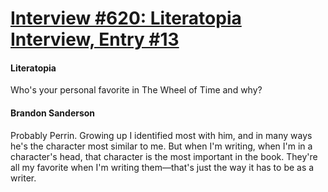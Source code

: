 # [Interview #620: Literatopia Interview, Entry #13](https://www.theoryland.com/intvmain.php?i=620#13)

#### Literatopia

Who's your personal favorite in The Wheel of Time and why?

#### Brandon Sanderson

Probably Perrin. Growing up I identified most with him, and in many ways he's the character most similar to me. But when I'm writing, when I'm in a character's head, that character is the most important in the book. They're all my favorite when I'm writing them—that's just the way it has to be as a writer.

